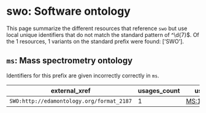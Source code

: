 # swo: Software ontology

This page summarize the different resources that reference `swo`
but use local unique identifiers that do not match the standard pattern of
^\d{7}$. Of the 1 resources,
1 variants on the standard prefix were found: ['SWO'].

## `ms`: Mass spectrometry ontology

Identifiers for this prefix are given incorrectly correctly in `ms`.

| external_xref                             |   usages_count | usages                                          |
|-------------------------------------------|----------------|-------------------------------------------------|
| `SWO:http://edamontology.org/format_2187` |              1 | [MS:1002659](https://bioregistry.io/MS:1002659) |

